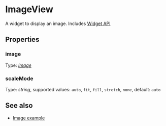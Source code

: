 ---
---
# ImageView

A widget to display an image.
Includes [Widget API](Widget.md)

## Properties

### image
Type: *[Image](../types.md#image)*

### scaleMode

Type: *string*, supported values: `auto`, `fit`, `fill`, `stretch`, `none`, default: `auto`


## See also

- [Image example](https://github.com/eclipsesource/tabris-js/blob/v1.4.0/examples/image/image.js)
